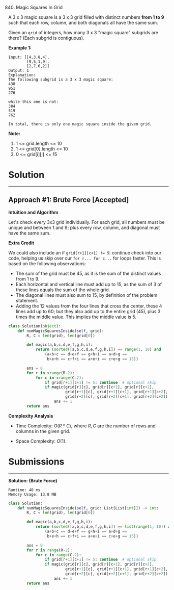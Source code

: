 840. Magic Squares In Grid

A 3 x 3 magic square is a 3 x 3 grid filled with distinct numbers **from 1 to 9** such that each row, column, and both diagonals all have the same sum.

Given an `grid` of integers, how many 3 x 3 "magic square" subgrids are there?  (Each subgrid is contiguous).

**Example 1:**
```
Input: [[4,3,8,4],
        [9,5,1,9],
        [2,7,6,2]]
Output: 1
Explanation: 
The following subgrid is a 3 x 3 magic square:
438
951
276

while this one is not:
384
519
762

In total, there is only one magic square inside the given grid.
```

**Note:**

1. 1 <= grid.length <= 10
1. 1 <= grid[0].length <= 10
1. 0 <= grid[i][j] <= 15

# Solution
---
## Approach #1: Brute Force [Accepted]
**Intuition and Algorithm**

Let's check every 3x3 grid individually. For each grid, all numbers must be unique and between 1 and 9; plus every row, column, and diagonal must have the same sum.

**Extra Credit**

We could also include an if `grid[r+1][c+1] != 5`: continue check into our code, helping us skip over our `for r... for c...` for loops faster. This is based on the following observations:

* The sum of the grid must be 45, as it is the sum of the distinct values from 1 to 9.
* Each horizontal and vertical line must add up to 15, as the sum of 3 of these lines equals the sum of the whole grid.
* The diagonal lines must also sum to 15, by definition of the problem statement.
* Adding the 12 values from the four lines that cross the center, these 4 lines add up to 60; but they also add up to the entire grid (45), plus 3 times the middle value. This implies the middle value is 5.

```python
class Solution(object):
    def numMagicSquaresInside(self, grid):
        R, C = len(grid), len(grid[0])

        def magic(a,b,c,d,e,f,g,h,i):
            return (sorted([a,b,c,d,e,f,g,h,i]) == range(1, 10) and
                (a+b+c == d+e+f == g+h+i == a+d+g ==
                 b+e+h == c+f+i == a+e+i == c+e+g == 15))

        ans = 0
        for r in xrange(R-2):
            for c in xrange(C-2):
                if grid[r+1][c+1] != 5: continue  # optional skip
                if magic(grid[r][c], grid[r][c+1], grid[r][c+2],
                         grid[r+1][c], grid[r+1][c+1], grid[r+1][c+2],
                         grid[r+2][c], grid[r+2][c+1], grid[r+2][c+2]):
                    ans += 1
        return ans
```

**Complexity Analysis**

* Time Complexity: $O(R*C)$, where $R, C$ are the number of rows and columns in the given grid.

* Space Complexity: $O(1)$.

# Submissions
---
**Solution: (Brute Force)**
```
Runtime: 40 ms
Memory Usage: 13.8 MB
```
```python
class Solution:
    def numMagicSquaresInside(self, grid: List[List[int]]) -> int:
        R, C = len(grid), len(grid[0])

        def magic(a,b,c,d,e,f,g,h,i):
            return (sorted([a,b,c,d,e,f,g,h,i]) == list(range(1, 10)) and
                (a+b+c == d+e+f == g+h+i == a+d+g ==
                 b+e+h == c+f+i == a+e+i == c+e+g == 15))

        ans = 0
        for r in range(R-2):
            for c in range(C-2):
                if grid[r+1][c+1] != 5: continue  # optional skip
                if magic(grid[r][c], grid[r][c+1], grid[r][c+2],
                         grid[r+1][c], grid[r+1][c+1], grid[r+1][c+2],
                         grid[r+2][c], grid[r+2][c+1], grid[r+2][c+2]):
                    ans += 1
        return ans
```